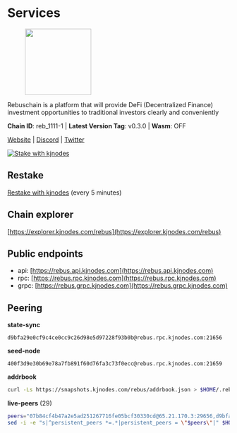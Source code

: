 # Services

<figure><img src="https://raw.githubusercontent.com/kj89/testnet_manuals/main/pingpub/logos/rebus.png" width="150" alt=""><figcaption></figcaption></figure>

Rebuschain is a platform that will provide DeFi (Decentralized Finance)  investment opportunities to traditional investors clearly and conveniently

**Chain ID**: reb_1111-1 | **Latest Version Tag**: v0.3.0 | **Wasm**: OFF

[Website](https://www.rebuschain.com) | [Discord](https://discord.gg/rebuschain) | [Twitter](https://twitter.com/RebusChain)

[![Stake with kjnodes](https://i.ibb.co/cr44Q8j/button-stake-with-kjnodes.png)](https://restake.app/rebus/rebusvaloper1vndzy8y55ylgpmmsc34uy8rm6kqlml6ffs9lrv)

## Restake

[Restake with kjnodes](https://restake.app/rebus/rebusvaloper1vndzy8y55ylgpmmsc34uy8rm6kqlml6ffs9lrv) (every 5 minutes)
## Chain explorer
[https://explorer.kjnodes.com/rebus](https://explorer.kjnodes.com/rebus)

## Public endpoints

* api: [https://rebus.api.kjnodes.com](https://rebus.api.kjnodes.com)
* rpc: [https://rebus.rpc.kjnodes.com](https://rebus.rpc.kjnodes.com)
* grpc: [https://rebus.grpc.kjnodes.com](https://rebus.grpc.kjnodes.com)

## Peering

**state-sync**

```text
d9bfa29e0cf9c4ce0cc9c26d98e5d97228f93b0b@rebus.rpc.kjnodes.com:21656
```

**seed-node**

```text
400f3d9e30b69e78a7fb891f60d76fa3c73f0ecc@rebus.rpc.kjnodes.com:21659
```

**addrbook**
```bash
curl -Ls https://snapshots.kjnodes.com/rebus/addrbook.json > $HOME/.rebusd/config/addrbook.json
```

**live-peers** (29)
```bash
peers="07b84cf4b47a2e5ad251267716fe05bcf30330cd@65.21.170.3:29656,d9bfa29e0cf9c4ce0cc9c26d98e5d97228f93b0b@65.109.88.38:21656,b5bf2242c981371224e5e9e89d6c265d554c8989@65.21.202.154:21656,ff7031f45a97600076f72b9318167e3dfcd2a17e@65.21.136.170:52656,641b33b0e909630868133820605edf2b4ba4969a@65.109.49.109:26656,1fcb45323f9045707c0c344a60d7cb906008cfaf@65.109.80.176:26656,e772ebf24c2fda82456812050fee31e19c9455fc@65.109.122.105:61456,89757803f40da51678451735445ad40d5b15e059@169.155.44.106:26656,faf349e185255c4aa2786da4f8ac70ea13849db0@169.155.45.128:26656,b212d5740b2e11e54f56b072dc13b6134650cfb5@169.155.168.16:26656,17779ded6b3dc2f31d6c6f40cc6f07d802753ba7@78.47.153.128:26656,2f6b34ad97c4827dace87436f0299cf89fe0c056@136.243.95.80:46656,0fedf7695d9e2721663c1d573d6d81a14c21533e@65.21.90.137:12856,69e27ab9b46350654805df3ea8d9ac2f00af4e4c@38.242.244.85:26656,ce38728ac38ebbb4a72d496d42f8e9030af441d7@162.19.137.25:26656,92245ff5c7a4b293d2f0c7f9afca0ddad2e0fb52@65.108.244.178:26656,b1dcbb37514fbe215be54079e71aa39dac7fd0ae@64.5.123.203:26656,ae67d4c37632435e0d5f27041f50af20d227bdc2@93.170.72.118:21656,e056318da91e77585f496333040e00e12f6941d1@51.83.97.166:26656,8f023504e27873141164b6fbf1c4b788ff8d533b@159.69.200.24:26656,d3a8fdbe6776fc71998fa893abcd634461b52b19@65.109.92.241:40106,4e3e545e85000045ef44905ab683a5db6f87cdbe@88.198.32.17:37656,34e3178b6e0f25451fd690c15fc199d5a9bdfb9b@15.204.197.11:26656,30ff8100fefac53ee40ef7631f1a3c66ca2b82cf@135.181.164.90:26656,c126eed9cfede7802d78f570fec8175835309a73@141.95.127.146:26656,cd71aa366822800a2aa7051fae69127f78b3f203@188.165.225.226:26656,e6f1684ed8ed5c586b188bf7088026da4ffdaff6@134.65.193.78:26656,275d2614d24c8ac015a7712702fcb99cef67ef67@65.108.124.219:29656,678ded952968137c8ded8aeada337662065f1507@159.203.162.120:26656"
sed -i -e "s|^persistent_peers *=.*|persistent_peers = \"$peers\"|" $HOME/.rebusd/config/config.toml
```
